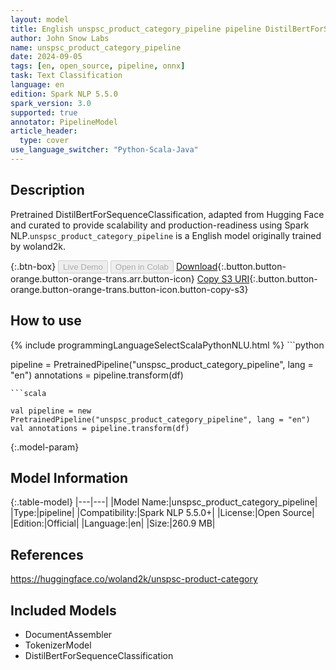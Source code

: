 ```yaml
---
layout: model
title: English unspsc_product_category_pipeline pipeline DistilBertForSequenceClassification from woland2k
author: John Snow Labs
name: unspsc_product_category_pipeline
date: 2024-09-05
tags: [en, open_source, pipeline, onnx]
task: Text Classification
language: en
edition: Spark NLP 5.5.0
spark_version: 3.0
supported: true
annotator: PipelineModel
article_header:
  type: cover
use_language_switcher: "Python-Scala-Java"
---
```


## Description

Pretrained DistilBertForSequenceClassification, adapted from Hugging Face and curated to provide scalability and production-readiness using Spark NLP.`unspsc_product_category_pipeline` is a English model originally trained by woland2k.

{:.btn-box}
<button class="button button-orange" disabled>Live Demo</button>
<button class="button button-orange" disabled>Open in Colab</button>
[Download](https://s3.amazonaws.com/auxdata.johnsnowlabs.com/public/models/unspsc_product_category_pipeline_en_5.5.0_3.0_1725580454744.zip){:.button.button-orange.button-orange-trans.arr.button-icon}
[Copy S3 URI](s3://auxdata.johnsnowlabs.com/public/models/unspsc_product_category_pipeline_en_5.5.0_3.0_1725580454744.zip){:.button.button-orange.button-orange-trans.button-icon.button-copy-s3}

## How to use



<div class="tabs-box" markdown="1">
{% include programmingLanguageSelectScalaPythonNLU.html %}
```python

pipeline = PretrainedPipeline("unspsc_product_category_pipeline", lang = "en")
annotations =  pipeline.transform(df)   

```
```scala

val pipeline = new PretrainedPipeline("unspsc_product_category_pipeline", lang = "en")
val annotations = pipeline.transform(df)

```
</div>

{:.model-param}
## Model Information

{:.table-model}
|---|---|
|Model Name:|unspsc_product_category_pipeline|
|Type:|pipeline|
|Compatibility:|Spark NLP 5.5.0+|
|License:|Open Source|
|Edition:|Official|
|Language:|en|
|Size:|260.9 MB|

## References

https://huggingface.co/woland2k/unspsc-product-category

## Included Models

- DocumentAssembler
- TokenizerModel
- DistilBertForSequenceClassification